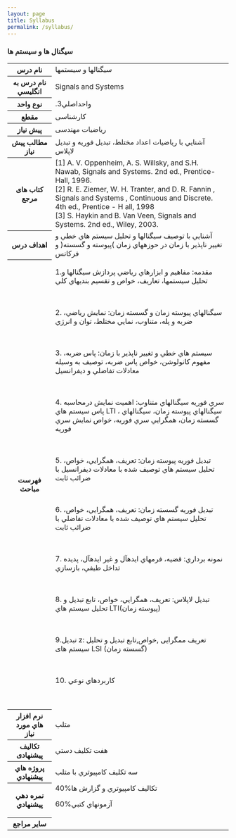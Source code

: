 ```yaml
---
layout: page
title: Syllabus
permalink: /syllabus/
---
```




<h3>سیگنال ها و سیستم ها<h/>

<table class="table table-striped table-dark">
  
<tbody>
    <tr>
      <th scope="row"> نام درس</th>
      <td>
سيگنالها و سيستمها</td>
    </tr>
      <tr>
      <th scope="row">نام درس به انگليسي</th>
      <td>Signals and Systems</td>
    </tr>
      <tr>
      <th scope="row">نوع واحد</th>
      <td>.3واحداصلي</td>
      </tr>
  <tr>
    <th scope="row">مقطع </th>
      <td>کارشناسی</td>
    </tr>
      <tr>
      <th scope="row">پیش نیاز</th>
      <td>ریاضیات مهندسی</td>
    </tr>
      <tr>
      <th scope="row">مطالب پيش نياز</th>
      <td>آشنايي با رياضيات اعداد مختلط، تبديل فوريه و تبديل لاپلاس</td>
    </tr>
    <tr>
     <th scope="row">کتاب های مرجع</th>
      <td>[1] A. V. Oppenheim, A. S. Willsky, and S.H. Nawab, Signals and Systems. 2nd ed., Prentice- Hall, 1996.<br>
[2] R. E. Ziemer, W. H. Tranter, and D. R. Fannin , Signals and Systems , Continuous and Discrete. 4th ed., Prentice - H all, 1998<br>
[3] S. Haykin and B. Van Veen, Signals and Systems. 2nd ed., Wiley, 2003.</td>
    </tr>
    <tr>
     <th scope="row">اهداف درس</th>
      <td>آشنايي با توصيف سيگنالها و تحليل سيستم هاي خطي و تغيير ناپذير با زمان در حوزههاي زمان )پيوسته و
گسسته( و فرکانس</td>
    </tr>
    <tr>
     <th scope="row">فهرست مباحث</th>
      <td>
      <p>1.مقدمه: مفاهيم و ابزارهاي رياضي پردازش سيگنالها و تحليل سيستمها، تعاريف، خواص و
تقسيم بنديهاي کلي<p/><br>
 <p>2. سيگنالهاي پيوسته زمان و گسسته زمان: نمايش رياضي، ضربه و پله، متناوب، نمايي مختلط، توان
و انرژي<p/><br>
 <p>3. سيستم هاي خطي و تغيير ناپذير با زمان: پاس ضربه، مفهوم کانولوشن، خواص پاس ضربه، توصيف
به وسيله معادلات تفاضلي و ديفرانسيل<p/><br>
 <p>4. سري فوريه سيگنالهاي متناوب: اهميت نمايش درمحاسبه پاس سيستم هاي LTI ، سيگنالهاي
پيوسته زمان، سيگنالهاي گسسته زمان، همگرايي سري فوريه، خواص نمايش سري فوريه<p/><br>
 <p>5. تبديل فوريه پيوسته زمان: تعريف، همگرايي، خواص، تحليل سيستم هاي توصيف شده با معادلات
ديفرانسيل با ضرائب ثابت<p/><br>
 <p>6. تبديل فوريه گسسته زمان: تعريف، همگرايي، خواص، تحليل سيستم هاي توصيف شده با معادلات
تفاضلي با ضرائب ثابت<p/><br>
  <p>7. نمونه برداري: قضيه، فرمهاي ايدهآل و غير ايدهآل، پديده تداخل طيفي، بازسازي<p/><br>
 <p>8. تبديل لاپلاس: تعريف، همگرايي، خواص، تابع تبديل و تحليل سيستم هاي 
 LTI(پيوسته زمان)<p/><br>
 <p>9.تبدیل z:
 تعریف ممگرایی ,خواص,تابع تبدیل و تحلیل سیستم های LSI (گسسته زمان) 
  <p/><br>
 <p>10. کاربردهاي نوعي<p/><br>
  </td>
    </tr>
    <tr>
    <th scope="row">نرم افزار هاي مورد نياز</th>
      <td>متلب</td>
    </tr>
    <tr>
     <th scope="row">تکالیف پیشنهادی</th>
      <td>هفت تکليف دستي</td>
    </tr>
    <tr>
     <th scope="row">پروژه هاي پيشنهادي</th>
      <td>سه تکليف کامپيوتري با متلب</td>
    </tr>
    <tr>
    <th scope="row">نمره دهي پيشنهادي</th>
      <td>40%تکاليف کامپيوتري و گزارش ها

60%آزمونهاي کتبي</td>
</tr>
    <tr>
     <th scope="row">ساير مراجع</th>
      <td></td>
    </tr>
        

  </tbody>
</table>


